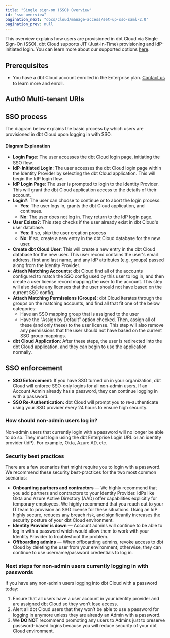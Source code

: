 ```yaml
---
title: "Single sign-on (SSO) Overview"
id: "sso-overview"
pagination_next: "docs/cloud/manage-access/set-up-sso-saml-2.0"
pagination_prev: null
---
```


This overview explains how users are provisioned in dbt Cloud via Single Sign-On (SSO).
dbt Cloud supports JIT (Just-in-Time) provisioning and IdP-initiated login. You can learn more about our supported options [here](https://www.getdbt.com/pricing/).

## Prerequisites

- You have a dbt Cloud account enrolled in the Enterprise plan. [Contact us](mailto:sales@getdbt.com) to learn more and enroll.

## Auth0 Multi-tenant URIs

<Snippet path="auth0-uri" />

## SSO process

The diagram below explains the basic process by which users are provisioned in dbt Cloud upon logging in with SSO.

<Lightbox src="/img/sso_overview.png" title="SSO diagram" />

#### Diagram Explanation

- **Login Page**: The user accesses the dbt Cloud login page, initiating the SSO flow.
- **IdP-Initiated Login**: The user accesses the dbt Cloud login page within the Identity Provider by selecting the dbt Cloud application. This will begin the IdP login flow.
- **IdP Login Page**: The user is prompted to login to the Identity Provider. This will grant the dbt Cloud application access to the details of their account.
- **Login?**: The user can choose to continue or to abort the login process.
  - **Yes**: The user logs in, grants the dbt Cloud application, and continues.
  - **No**: The user does not log in. They return to the IdP login page.
- **User Exists?**: This step checks if the user already exist in dbt Cloud's user database.
  - **Yes**: If so, skip the user creation process
  - **No**: If so, create a new entry in the dbt Cloud database for the new user.
- **Create dbt Cloud User**: This will create a new entry in the dbt Cloud database for the new user. This user record contains the user's email address, first and last name, and any IdP attributes (e.g. groups) passed along from the Identity Provider.
- **Attach Matching Accounts**: dbt Cloud find all of the accounts configured to match the SSO config used by this user to log in, and then create a user license record mapping the user to the account. This step will also delete any licenses that the user should not have based on the current SSO config.
- **Attach Matching Permissions (Groups)**: dbt Cloud iterates through the groups on the matching accounts, and find all that fit one of the below categories:
  - Have an SSO mapping group that is assigned to the user
  - Have the "Assign by Default" option checked.
Then, assign all of these (and only these) to the user license. This step will also remove any permissions that the user should not have based on the current SSO group mappings.
- **dbt Cloud Application**: After these steps, the user is redirected into the dbt Cloud application, and they can begin to use the application normally.

## SSO enforcement

* **SSO Enforcement:** If you have SSO turned on in your organization, dbt Cloud will enforce SSO-only logins for all non-admin users. If an Account Admin already has a password, they can continue logging in with a password.
* **SSO Re-Authentication:** dbt Cloud will prompt you to re-authenticate using your SSO provider every 24 hours to ensure high security.

### How should non-admin users log in?

Non-admin users that currently login with a password will no longer be able to do so. They must login using the dbt Enterprise Login URL or an identity provider (IdP). For example, Okta, Azure AD, etc.

### Security best practices

There are a few scenarios that might require you to login with a password. We recommend these security best-practices for the two most common scenarios:
* **Onboarding partners and contractors** &mdash; We highly recommend that you add partners and contractors to your Identity Provider. IdPs like Okta and Azure Active Directory (AAD) offer capabilities explicitly for temporary employees. We highly recommend that you reach out to your IT team to provision an SSO license for these situations. Using an IdP highly secure, reduces any breach risk, and significantly increases the security posture of your dbt Cloud environment.
* **Identity Provider is down** &mdash; Account admins will continue to be able to log in with a password which would allow them to work with your Identity Provider to troubleshoot the problem.
* **Offboarding admins** &mdash; When offboarding admins, revoke access to dbt Cloud by deleting the user from your environment; otherwise, they can continue to use username/password credentials to log in. 

### Next steps for non-admin users currently logging in with passwords

If you have any non-admin users logging into dbt Cloud with a password today:

1. Ensure that all users have a user account in your identity provider and are assigned dbt Cloud so they won’t lose access.
2. Alert all dbt Cloud users that they won’t be able to use a password for logging in anymore unless they are already an Admin with a password.
3. We **DO NOT** recommend promoting any users to Admins just to preserve password-based logins because you will reduce security of your dbt Cloud environment.



